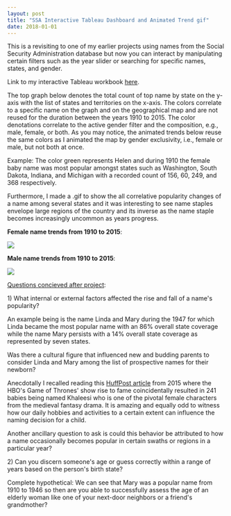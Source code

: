 ```yaml
---
layout: post
title: "SSA Interactive Tableau Dashboard and Animated Trend gif"
date: 2018-01-01
---
```

<p>This is a revisiting to one of my earlier projects using names from the Social Security Administration database but now you can interact by manipulating certain filters such as the year slider or searching for specific names, states, and gender.</p>
<p>Link to my interactive Tableau workbook <a href="https://public.tableau.com/views/Book2_19285/Dashboard?:embed=y&amp;:display_count=yes&amp;publish=yes&amp;:toolbar=no">here</a>.</p>
<p>The top graph below denotes the total count of top name by state on the y-axis with the list of states and territories on the x-axis. The colors correlate to a specific name on the graph and on the geographical map and are not reused for the duration between the years 1910 to 2015. The color denotations correlate to the active gender filter and the composition, e.g., male, female, or both. As you may notice, the animated trends below reuse the same colors as I animated the map by gender exclusivity, i.e., female or male, but not both at once.</p>
<p>Example: The color green represents Helen and during 1910 the female baby name was most popular amongst states such as Washington, South Dakota, Indiana, and Michigan with a recorded count of 156, 60, 249, and 368 respectively.</p>
<p>Furthermore, I made a .gif to show the all correlative popularity changes of a name among several states and it was interesting to see name staples envelope large regions of the country and its inverse as the name staple becomes increasingly uncommon as years progress.</p>
<p><strong>Female name trends from 1910 to 2015</strong>:</p>
<p><img src="https://raw.githubusercontent.com/michaelip2/michaelip2.github.io/master/images/1910%20-%202015%20female%20Name.gif" /></p>
<p><strong>Male name trends from 1910 to 2015</strong>:</p>
<p><img src="https://raw.githubusercontent.com/michaelip2/michaelip2.github.io/master/images/1910%20-%202015%20male%20Name.gif" /></p>
<p><u>Questions concieved after project</u>:</p>
<p>1) What internal or external factors affected the rise and fall of a name's popularity?</p>
<p>An example being is the name Linda and Mary during the 1947 for which Linda became the most popular name with an 86% overall state coverage while the name Mary persists with a 14% overall state coverage as represented by seven states.</p>
<p>Was there a cultural figure that influenced new and budding parents to consider Linda and Mary among the list of prospective names for their newborn?</p>
<p>Anecdotally I recalled reading this <a href="https://www.huffingtonpost.com/2015/04/08/game-of-thrones-baby-names_n_7018504.html">HuffPost article</a> from 2015 where the HBO's Game of Thrones' show rise to fame coincidentally resulted in 241 babies being named Khaleesi who is one of the pivotal female characters from the medieval fantasy drama. It is amazing and equally odd to witness how our daily hobbies and activities to a certain extent can influence the naming decision for a child.</p>
<p>Another ancillary question to ask is could this behavior be attributed to how a name occasionally becomes popular in certain swaths or regions in a particular year?</p>
<p>2) Can you discern someone's age or guess correctly within a range of years based on the person's birth state?</p>
<p>Complete hypothetical: We can see that Mary was a popular name from 1910 to 1946 so then are you able to successfully assess the age of an elderly woman like one of your next-door neighbors or a friend's grandmother?</p>
